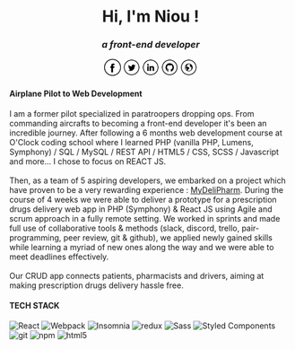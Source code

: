 <div align="center">
<h1>Hi, I'm Niou !</h1>
  <h3><em>a front-end developer</em></h3>

<a href="https://www.facebook.com/niou.dereume/" target="_blank"><img src="https://raw.githubusercontent.com/niou-dereume/niou-dereume/master/fb.png" alt="Facebook" width="30"></a>
<a href="https://twitter.com/niou_pilot" target="_blank"><img src="https://raw.githubusercontent.com/niou-dereume/niou-dereume/master/tw.png" alt="Twitter" width="30"></a>
<a href="https://www.linkedin.com/in/niou-dereume/" target="_blank"><img src="https://raw.githubusercontent.com/niou-dereume/niou-dereume/master/in.png" alt="LinkedIn" width="30"></a>
<a href="https://github.com/niou-dereume" target="_blank"><img src="https://raw.githubusercontent.com/niou-dereume/niou-dereume/master/git.png" alt="GitHub" width="30"></a>
<a href="https://mydelipharm.eu/" target="_blank"><img src="https://raw.githubusercontent.com/niou-dereume/niou-dereume/master/www.png" alt="MyDeliPharm" width="30"></a>
  </div>

#### Airplane Pilot to Web Development 

I am a former pilot specialized in paratroopers dropping ops. From commanding aircrafts to becoming a front-end developer it's been an incredible journey.  After following a 6 months web development course at O'Clock coding school where I learned PHP (vanilla PHP, Lumens, Symphony) / SQL / MySQL / REST API / HTML5 / CSS, SCSS / Javascript and more... I chose to focus on REACT JS. 
<br><br>
Then, as a team of 5 aspiring developers, we embarked on a project which have proven to be a very rewarding experience : [MyDeliPharm](https://mydelipharm.eu/).
During the course of 4 weeks we were able to deliver a prototype for a prescription drugs delivery web app in PHP (Symphony) & React JS using Agile and scrum approach in a fully remote setting. We worked in sprints and made full use of collaborative tools & methods (slack, discord, trello, pair-programming, peer review, git & github), we applied newly gained skills while learning a myriad of new ones along the way and we were able to meet deadlines effectively. 
<br><br>
Our CRUD app connects patients, pharmacists and drivers, aiming at making prescription drugs delivery hassle free. 

#### TECH STACK

<div>
  <img alt="React" src="https://img.shields.io/badge/-React-45b8d8?style=flat-square&logo=react&logoColor=white" />
  <img alt="Webpack" src="https://img.shields.io/badge/-Webpack-8DD6F9?style=flat-square&logo=webpack&logoColor=white" /> 
  <img alt="Insomnia" src="https://img.shields.io/badge/-Insomnia-5849BE?style=flat-square&logo=insomnia&logoColor=white" />
  <img alt="redux" src="https://img.shields.io/badge/-Redux-764ABC?style=flat-square&logo=redux&logoColor=white" />
  <img alt="Sass" src="https://img.shields.io/badge/-Sass-CC6699?style=flat-square&logo=sass&logoColor=white" />
  <img alt="Styled Components" src="https://img.shields.io/badge/-Styled_Components-db7092?style=flat-square&logo=styled-components&logoColor=white" />
  <img alt="git" src="https://img.shields.io/badge/-Git-F05032?style=flat-square&logo=git&logoColor=white" />
  <img alt="npm" src="https://img.shields.io/badge/-NPM-CB3837?style=flat-square&logo=npm&logoColor=white" />
  <img alt="html5" src="https://img.shields.io/badge/-HTML5-E34F26?style=flat-square&logo=html5&logoColor=white" />
</div>


